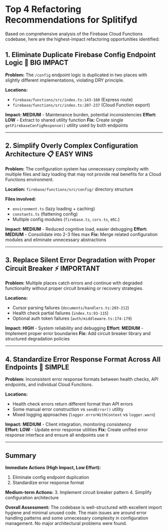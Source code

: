 # Top 4 Refactoring Recommendations for Splitifyd

Based on comprehensive analysis of the Firebase Cloud Functions codebase, here are the highest-impact refactoring opportunities identified:

## 1. **Eliminate Duplicate Firebase Config Endpoint Logic** 🔄 **BIG IMPACT**

**Problem:** The `/config` endpoint logic is duplicated in two places with slightly different implementations, violating DRY principle.

**Locations:** 
- `firebase/functions/src/index.ts:143-160` (Express route)
- `firebase/functions/src/index.ts:207-237` (Cloud Function export)

**Impact:** **MEDIUM** - Maintenance burden, potential inconsistencies
**Effort:** **LOW** - Extract to shared utility function
**Fix:** Create single `getFirebaseConfigResponse()` utility used by both endpoints

---

## 2. **Simplify Overly Complex Configuration Architecture** 📋 **EASY WINS**

**Problem:** The configuration system has unnecessary complexity with multiple files and lazy loading that may not provide real benefits for a Cloud Functions environment.

**Location:** `firebase/functions/src/config/` directory structure

**Files involved:**
- `environment.ts` (lazy loading + caching)
- `constants.ts` (flattening config)
- Multiple config modules (`firebase.ts`, `cors.ts`, etc.)

**Impact:** **MEDIUM** - Reduced cognitive load, easier debugging
**Effort:** **MEDIUM** - Consolidate into 2-3 files max
**Fix:** Merge related configuration modules and eliminate unnecessary abstractions

---

## 3. **Replace Silent Error Degradation with Proper Circuit Breaker** ⚡ **IMPORTANT**

**Problem:** Multiple places catch errors and continue with degraded functionality without proper circuit breaking or recovery strategies.

**Locations:**
- Cursor parsing failures (`documents/handlers.ts:203-212`)
- Health check partial failures (`index.ts:93-115`) 
- Optional auth token failures (`auth/middleware.ts:174-179`)

**Impact:** **HIGH** - System reliability and debugging
**Effort:** **MEDIUM** - Implement proper error boundaries
**Fix:** Add circuit breaker library and structured degradation policies

---

## 4. **Standardize Error Response Format Across All Endpoints** 🎯 **SIMPLE**

**Problem:** Inconsistent error response formats between health checks, API endpoints, and individual Cloud Functions.

**Locations:**
- Health check errors return different format than API errors
- Some manual error construction vs `sendError()` utility
- Mixed logging approaches (`logger.errorWithContext` vs `logger.warn`)

**Impact:** **MEDIUM** - Client integration, monitoring consistency  
**Effort:** **LOW** - Update error response utilities
**Fix:** Create unified error response interface and ensure all endpoints use it

---

## Summary

**Immediate Actions (High Impact, Low Effort):**
1. Eliminate config endpoint duplication  
2. Standardize error response format

**Medium-term Actions:**
3. Implement circuit breaker pattern
4. Simplify configuration architecture

**Overall Assessment:** The codebase is well-structured with excellent import hygiene and minimal unused code. The main issues are around error handling patterns and some unnecessary complexity in configuration management. No major architectural problems were found.